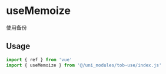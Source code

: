 # useMemoize

使用备份

## Usage

```js
import { ref } from 'vue'
import { useMemoize } from '@/uni_modules/tob-use/index.js'


```

